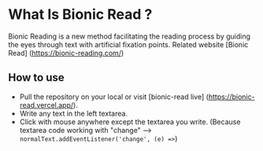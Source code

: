 # What Is Bionic Read ?

Bionic Reading is a new method facilitating the reading process by guiding the eyes through text with artificial fixation points.
Related website [Bionic Read] (https://bionic-reading.com/)

## How to use

- Pull the repository on your local or visit [bionic-read live] (https://bionic-read.vercel.app/).
- Write any text in the left textarea.
- Click with mouse anywhere except the textarea you write.
  (Because textarea code working with "change" --> `normalText.addEventListener('change', (e) =>`)
